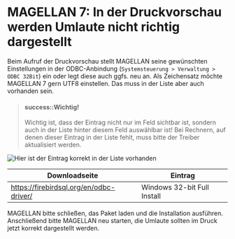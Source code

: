 # MAGELLAN 7: In der Druckvorschau werden Umlaute nicht richtig dargestellt

Beim Aufruf der Druckvorschau stellt MAGELLAN seine gewünschten Einstellungen in der ODBC-Anbindung (`Systemsteuerung > Verwaltung > ODBC 32Bit`) ein oder legt diese auch ggfs. neu an.
Als Zeichensatz möchte MAGELLAN 7 gern UTF8 einstellen. Das muss in der Liste aber auch vorhanden sein.

> #### success::Wichtig!
>
> Wichtig ist, dass der Eintrag nicht nur im Feld sichtbar ist, sondern auch in der Liste hinter diesem Feld auswählbar ist!
> Bei Rechnern, auf denen dieser Eintrag in der Liste fehlt, muss bitte der Treiber aktualisiert werden.

![Hier ist der Eintrag korrekt in der Liste vorhanden](/images/odbc_umlaute.png)

Downloadseite|Eintrag
--|--
https://firebirdsql.org/en/odbc-driver/ | Windows 32-bit Full Install

MAGELLAN bitte schließen, das Paket laden und die Installation ausführen.
Anschließend bitte MAGELLAN neu starten, die Umlaute sollten im Druck jetzt korrekt dargestellt werden.
